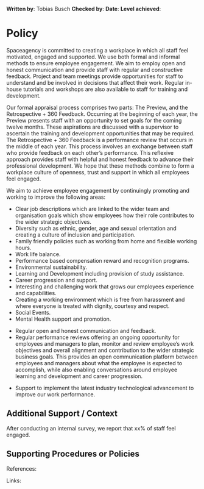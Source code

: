 **Written by**: Tobias Busch
**Checked by**:
**Date**:
**Level achieved**:

# Policy

Spaceagency is committed to creating a workplace in which all staff feel motivated, engaged and supported. We use both formal and informal methods to ensure employee engagement. We aim to employ open and honest communication and provide staff with regular and constructive feedback. Project and team meetings provide opportunities for staff to understand and be involved in decisions that affect their work. Regular in-house tutorials and workshops are also available to staff for training and development. 

Our formal appraisal process comprises two parts: The Preview, and the Retrospective + 360 Feedback. Occurring at the beginning of each year, the Preview presents staff with an opportunity to set goals for the coming twelve months. These aspirations are discussed with a supervisor to ascertain the training and development opportunities that may be required. The Retrospective + 360 Feedback is a performance review that occurs in the middle of each year. This process involves an exchange between staff who provide feedback on each other’s performance. This reflexive approach provides staff with helpful and honest feedback to advance their professional development. We hope that these methods combine to form a workplace culture of openness, trust and support in which all employees feel engaged. 

We aim to achieve employee engagement by continuingly promoting and working to improve the following areas:

+ Clear job descriptions which are linked to the wider team and organisation goals which show employees how their role contributes to the wider strategic objectives.
+ Diversity such as ethnic, gender, age and sexual orientation and creating a culture of inclusion and participation.
+ Family friendly policies such as working from home and flexible working hours.
+ Work life balance.
+ Performance based compensation reward and recognition programs.
+ Environmental sustainability.
+ Learning and Development including provision of study assistance.
+ Career progression and support.
+ Interesting and challenging work that grows our employees experience and capabilities.
+ Creating a working environment which is free from harassment and where everyone is treated with dignity, courtesy and respect.
+ Social Events.
+ Mental Health support and promotion.
- Regular open and honest communication and feedback.
- Regular performance reviews offering an ongoing opportunity for employees and managers to plan, monitor and review employee’s work objectives and overall alignment and contribution to the wider strategic business goals. This provides an open communication platform between employees and managers about what the employee is expected to accomplish, while also enabling conversations around employee learning and development and career progression.
+ Support to implement the latest industry technological advancement to improve our work performance.

## Additional Support / Context

After conducting an internal survey, we report that xx% of staff feel engaged.   

## Supporting Procedures or Policies


References:


Links: